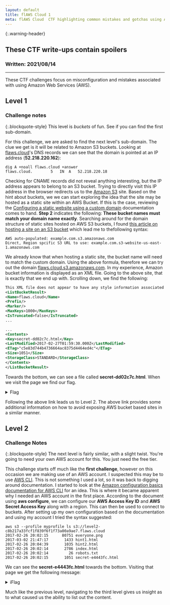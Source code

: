 ```yaml
---
layout: default
title: flAWS Cloud 1
meta: flAWS Cloud  CTF highlighting common mistakes and gotchas using AWS
---
```


{:.warning-header}
## These CTF write-ups contain spoilers

### Written: 2021/08/14

---

These CTF challenges focus on misconfiguration and mistakes associated with using Amazon Web Services (AWS).

## Level 1
### Challenge notes

{:.blockquote-style}
This level is *buckets* of fun. See if you can find the first sub-domain.

For this challenge, we are asked to find the next level's sub-domain. The clue we get is it will be related to Amazon S3 buckets. Looking at <a href="http://flaws.cloud">flaws.cloud</a>'s DNS records we can see that the domain is pointed at an IP address (**52.218.220.162**):

```
dig A +noall flaws.cloud +answer
flaws.cloud.		5	IN	A	52.218.220.18
```

Checking for CNAME records did not reveal anything interesting, but the IP address appears to belong to an S3 bucket. Trying to directly visit this IP address in the browser redirects us to the <a href="https://aws.amazon.com/s3/">Amazon S3</a> site.
Based on the hint about buckets, we we can start exploring the idea that the site may be hosted as a static site within an AWS Bucket. If this is the case, reviewing the <a href="https://docs.aws.amazon.com/AmazonS3/latest/userguide/website-hosting-custom-domain-walkthrough.html#root-domain-walkthrough-create-buckets">Configuring a static website using a custom domain</a> documentation comes to hand. **Step 2** indicates the following: **These bucket names must match your domain name exactly**.
Searching around for the domain structure of static sites hosted on AWS S3 buckets, I found <a href="https://www.cdputnam.com/blog/s3-custom-domain/">this article on hosting a site on an S3 bucket</a> which lead me to thefollowing syntax:

```
AWS auto-populated: example.com.s3.amazonaws.com
Direct, Region spcific S3 URL to use: example.com.s3-website-us-east-1.amazonaws.com
```

We already know that when hosting a static site, the bucket name will need to match the custom domain. Using the above formula, therefore we can try out the domain <a href="http://flaws.cloud.s3.amazonaws.com">flaws.cloud.s3.amazonaws.com</a>. In my experience, Amazon bucket information is displayed as an XML file. Going to the above site, that is exactly that we end up with. Scrolling down, we find the following:

```xml
This XML file does not appear to have any style information associated with it. The document tree is shown below. 
<ListBucketResult>
<Name>flaws.cloud</Name>
<Prefix/>
<Marker/>
<MaxKeys>1000</MaxKeys>
<IsTruncated>false</IsTruncated>
...

...
<Contents>
<Key>secret-dd02c7c.html</Key>
<LastModified>2017-02-27T01:59:30.000Z</LastModified>
<ETag>"c5e83d744b4736664ac8375d4464ed4c"</ETag>
<Size>1051</Size>
<StorageClass>STANDARD</StorageClass>
</Contents>
</ListBucketResult>
```

Towards the bottom, we can see a file called **secret-dd02c7c.html**. When we visit the page we find our flag.

<details>
<summary>Flag</summary>
<div>
<pre><code>Congrats! You found the secret file!
Level 2 is at http://level2-c8b217a33fcf1f839f6f1f73a00a9ae7.flaws.cloud
</code></pre>
</div>
</details>

Following the above link leads us to Level 2. The above link provides some additional information on how to avoid exposing AWS bucket based sites in a similar manner.

## Level 2
### Challenge Notes

{:.blockquote-style}
The next level is fairly similar, with a slight twist. You're going to need your own AWS account for this. You just need the free tier.

This challenge starts off much like the **first challenge**, however on this occasion we are making use of an AWS account. I suspected this may be to use <a href="https://aws.amazon.com/cli/">AWS CLI</a>. This is not something I used a lot, so it was back to digging around documentation.
I started to look at the <a href="https://docs.aws.amazon.com/cli/latest/userguide/cli-configure-quickstart.html#cli-configure-quickstart-creds">Amazon configuration basics documentation for AWS CLI</a> for an idea. This is where it became apparent why I needed an AWS account in the first place.
According to the document using **aws configure**, we can configure our **AWS Access Key ID** and **AWS Secret Access Key** along with a region. This can then be used to connect to buckets.
After setting up my own configuration based on the documentation and using my account I tried the syntax suggested:

```shell
aws s3 --profile myprofile ls s3://level2-c8b217a33fcf1f839f6f1f73a00a9ae7.flaws.cloud
2017-02-26 20:02:15      80751 everyone.png
2017-03-02 21:47:17       1433 hint1.html
2017-02-26 20:04:39       1035 hint2.html
2017-02-26 20:02:14       2786 index.html
2017-02-26 20:02:14         26 robots.txt
2017-02-26 20:02:15       1051 secret-e4443fc.html
```

We can see the **secret-e4443fc.html** towards the bottom. Visiting that page we get the following message:

<details>
<summary>iFlag</summary>
<div>

<pre><code>Congrats! You found the secret file!
Level 3 is at http://level3-9afd3927f195e10225021a578e6f78df.flaws.cloud
</code></pre>

</div>
</details>

Much like the previous level, navigating to the third level gives us insight as to what caused us the ability to list out the content.
